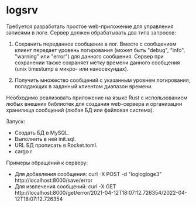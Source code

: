 # logsrv

Требуется разработать простое web-приложение для управления записями в логе. Сервер должен обрабатывать два типа запросов:

1. Сохранить переданное сообщение в лог. Вместе с сообщением клиент передает уровень логирования (может быть "debug", "info", "warning" или "error") для данного сообщения. Сервер при сохранении также сохраняет метку времени данного сообщения (unix timestump в микро- или наносекундах).

2. Получить множество сообщений с указанным уровнем логирования, попадающих в заданный клиентом диапазон времени.

Необходимо реализовать приложение на языке Rust с использованием любых внешних библиотек для создания web-сервера и организации хранилища сообщений (любая БД или файловая система).


Запуск: 
* Создать БД в MySQL. 
* Выполнить в ней init.sql. 
* URL БД прописать в Rocket.toml.
* cargo r

Примеры обращений к серверу:
* Для добавления сообщения: curl -X POST -d "loglogloge3" http://localhost:8000/save/error
* Для извлечения сообщений: curl -X GET http://localhost:8000/get/error/2021-04-12T18:07:12.726354/2022-04-12T18:07:12.726354

